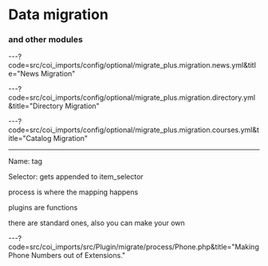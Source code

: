 # Data migration 

### and other modules


---?code=src/coi_imports/config/optional/migrate_plus.migration.news.yml&title="News Migration"

---?code=src/coi_imports/config/optional/migrate_plus.migration.directory.yml&title="Directory Migration"

---?code=src/coi_imports/config/optional/migrate_plus.migration.courses.yml&title="Catalog Migration"

---

Name: tag

Selector: gets appended to item_selector

process is where the mapping happens

plugins are functions

there are standard ones, also you can make your own

---?code=src/coi_imports/src/Plugin/migrate/process/Phone.php&title="Making Phone Numbers out of Extensions."

